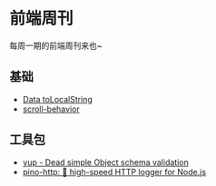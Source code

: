 # 前端周刊
每周一期的前端周刊来也~

## 基础

* [Data toLocalString](https://developer.mozilla.org/zh-CN/docs/Web/JavaScript/Reference/Global_Objects/Date/toLocaleString)
* [scroll-behavior](https://developer.mozilla.org/zh-CN/docs/Web/CSS/scroll-behavior)


## 工具包

* [yup - Dead simple Object schema validation](https://github.com/jquense/yup)
* [pino-http: 🌲 high-speed HTTP logger for Node.js](https://github.com/pinojs/pino-http#readme)
